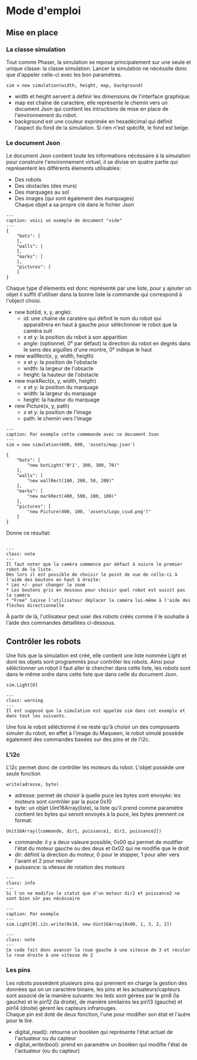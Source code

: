 # Mode d'emploi
## Mise en place
### La classe simulation
Tout comme Phaser, la simulation se repose principalement sur une seule et unique classe: la classe simulation. Lancer la simulation ne nécéssite donc que d'appeler celle-ci avec les bon paramètres.
```{code-block} js
sim = new simulation(width, height, map, background)
```
* width et height servent à définir les dimensions de l'interface graphique.
* map est chaîne de caractère, elle représente le chemin vers un document Json qui contient les intructions de mise en place de l'environnement du robot.
* background est une couleur exprimée en hexadécimal qui définit l'aspect du fond de la simulation. Si rien n'est spécifé, le fond est beige.

### Le document Json
Le document Json contient toute les informations nécéssaire à la simulation pour construire l'environnement virtuel, il se divise en quatre partie qui représentent les différents élements utilisables:
* Des robots
* Des obstacles (des murs)
* Des marquages au sol
* Des images (qui sont également des marquages)  
Chaque objet a sa propre clé dans le fichier Json 
```{code-block} json
---
caption: voici un exemple de document "vide"
---
{
    "bots": [
    ],
    "walls": [
    ],
    "marks": [
    ],
    "pictures": [
    ]
}
```
Chaque type d'élements est donc représenté par une liste, pour y ajouter un objet il suffit d'utiliser dans la bonne liste la commande qui correspond à l'object choisi.

* new bot(id, x, y, angle): 
    * id: une chaîne de caratère qui définit le nom du robot qui apparaîtrera en haut à gauche pour séléctionner le robot que la caméra suit
    * x et y: la position du robot à son apparition
    * angle: (optionnel, 0° par défaut) la direction du robot en degrés dans le sens des aiguilles d'une montre, 0° indique le haut 
* new wallRect(x, y, width, heigth)
    * x et y: la position de l'obstacle
    * width: la largeur de l'obsacle
    * height: la hauteur de l'obstacle
* new markRect(x, y, width, heigth)
    * x et y: la position du marquage
    * width: la largeur du marquage
    * height: la hauteur du marquage
* new Picture(x, y, path)
    * x et y: la position de l'image
    * path: le chemin vers l'image

```{code-block} js
---
caption: Par exemple cette commmande avec ce document Json
---
sim = new simulation(600, 600, 'assets/map.json')
```

```{code-block} json
{
    "bots": [
        "new botLight('N°1', 300, 300, 70)"
    ],
    "walls": [
        "new wallRect(100, 200, 50, 200)"
    ],
    "marks": [
        "new markRect(400, 500, 100, 100)"
    ],
    "pictures": [
        "new Picture(400, 100, 'assets/Logo_csud.png')"
    ]
}
```
Donne ce résultat:  

```{image} figures/mapJson.png
```

```{admonition} Note
---
class: note
---
Il faut noter que la caméra commence par défaut à suivre le premier robot de la liste.  
Dès lors il est possible de choisir le point de vue de celle-ci à l'aide des boutons en haut à droite:
* Les +/- pour changer le zoom
* Les boutons gris en dessous pour choisir quel robot est suivit pas la caméra
* "Free" laisse l'utilisateur déplacer la caméra lui-même à l'aide des flèches directionnelle
```
À partir de là, l'utilisateur peut user des robots créés comme il le souhaite à l'aide des commandes détaillées ci-dessous.

## Contrôler les robots
Une fois que la simulation est créé, elle contient une liste nommée Light et dont les objets sont programmés pour contrôler les robots. Ainsi pour séléctionner un robot il faut aller le chercher dans cette liste, les robots sont dans le même ordre dans cette liste que dans celle du document Json.
```{code-block} js
sim.Light[0]
```

```{admonition} Avertissement
---
class: warning
---
Il est supposé que la simulation est appelée sim dans cet exemple et dans tout les suivants.
```
Une fois le robot séléctionné il ne reste qu'à choisir un des composants simuler du robot, en effet à l'image du Maqueen, le robot simulé possède également des commandes basées sur des pins et de l'i2c.
### L'i2c
L'i2c permet donc de contrôler les moteurs du robot. L'objet possède une seule fonction

```{code-block} js
write(adresse, byte)
```
* adresse: permet de choisir à quelle puce les bytes sont envoyés: les moteurs sont contrôler par la puce 0x10
* byte: un objet Uint16Array(liste), la liste qu'il prend comme paramètre contient les bytes qui seront envoyés à la puce, les bytes prennent ce format:

```{code-block} js
Unit16Array([commande, dir1, puissance1, dir2, puissance2])
```

* commande: il y a deux valeure possible, 0x00 qui permet de modifier l'état du moteur gauche ou des deux et 0x02 qui ne modifie que le droit
* dir: définit la direction du moteur, 0 pour le stopper, 1 pour aller vers l'avant et 2 pour reculer
* puissance: la vitesse de rotation des moteurs

```{admonition} Note
---
class: info
---
Si l'on ne modifie le statut que d'un moteur dir2 et puissance2 ne sont bien sûr pas nécéssaire
```

```{code-block} js
---
caption: Par exemple
---
sim.Light[0].i2c.write(0x10, new Uint16Array[0x00, 1, 3, 2, 2])
```

```{admonition} Commentaire
---
class: note
---
Ce code fait donc avancer la roue gauche à une vitesse de 3 et reculer la roue droite à une vitesse de 2
```

### Les pins
Les robots possèdent plusieurs pins qui prennent en charge la gestion des données qui on un caractère binaire, les pins et les actuateurs/capteurs sont associé de la manière suivante: les leds sont gérées par le pin8 (la gauche) et le pin12 (la droite), de manière similaires les pin13 (gauche) et pin14 (droite) gèrent les capteurs infrarouges.  
Chaque pin est doté de deux fonction, l'une pour modifier son état et l'autre pour le lire.
* digital_read(): retourne un booléen qui représente l'état actuel de l'actuateur ou du capteur
* digital_write(bool): prend en paramètre un booléen qui modifie l'état de l'actuateur (ou du capteur)
